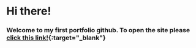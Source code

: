 # Hi there!

### Welcome to my first portfolio github. To open the site please [click this link!](https://portfolio-one-mu-brown.vercel.app/){:target="\_blank"}

